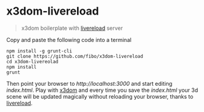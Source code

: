 # x3dom-livereload

> x3dom boilerplate with [livereload][2] server

Copy and paste the following code into a terminal

```
npm install -g grunt-cli
git clone https://github.com/fibo/x3dom-livereload
cd x3dom-livereolad
npm install
grunt
```

Then point your browser to *http://localhost:3000* and start editing *index.html*.
Play with [x3dom][1] and every time you save the *index.html* your 3d scene will be updated
magically without reloading your browser, thanks to [livereload][2].

  [1]: http://www.x3dom.org/ "x3dom"
  [2]: http://livereload.com/ "livereload"
